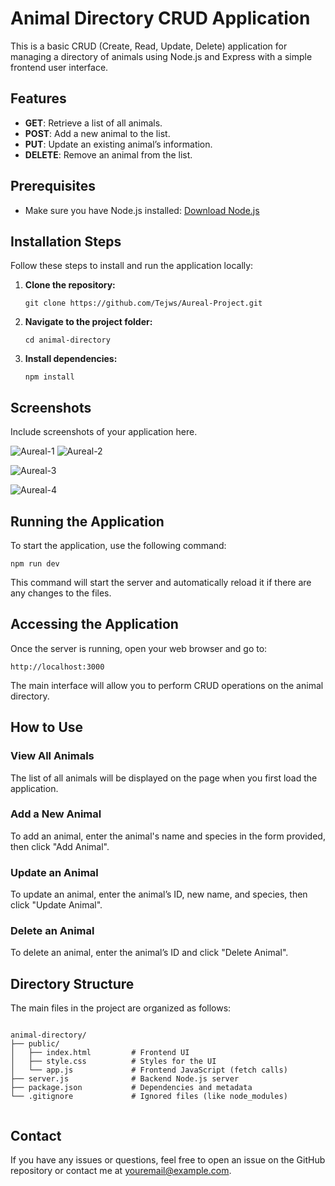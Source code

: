 <!DOCTYPE html>
<html lang="en">
<head>
<meta charset="UTF-8">
<meta name="viewport" content="width=device-width, initial-scale=1.0">

    
</head>
<body>
    <div class="container">
      <h1>Animal Directory CRUD Application</h1>
       <p>This is a basic CRUD (Create, Read, Update, Delete) application for managing a directory of animals using Node.js and Express with a simple frontend user interface.</p>

<h2>Features</h2>
        <ul>
            <li><strong>GET</strong>: Retrieve a list of all animals.</li>
            <li><strong>POST</strong>: Add a new animal to the list.</li>
            <li><strong>PUT</strong>: Update an existing animal’s information.</li>
            <li><strong>DELETE</strong>: Remove an animal from the list.</li>
        </ul>

  <h2>Prerequisites</h2>
        <ul>
            <li>Make sure you have Node.js installed: <a href="https://nodejs.org/en/download/" target="_blank">Download Node.js</a></li>
        </ul>

  <h2>Installation Steps</h2>
        <p>Follow these steps to install and run the application locally:</p>
        <ol>
            <li><strong>Clone the repository:</strong>
                <pre><code>git clone https://github.com/Tejws/Aureal-Project.git</code></pre>
            </li>
            <li><strong>Navigate to the project folder:</strong>
                <pre><code>cd animal-directory</code></pre>
            </li>
            <li><strong>Install dependencies:</strong>
                <pre><code>npm install</code></pre>
            </li>
        </ol>
<h2 id="screenshots">Screenshots</h2>
    <p>Include screenshots of your application here.</p>
    
   ![Aureal-1](https://github.com/user-attachments/assets/9848cd75-8909-4a99-a66f-4c97a9466f8e)
   ![Aureal-2](https://github.com/user-attachments/assets/7fadfca1-ed13-41da-8cc4-b4a65c33334b)

   ![Aureal-3](https://github.com/user-attachments/assets/319ba775-5f0f-480a-af6d-701f269dd1ec)
 
   ![Aureal-4](https://github.com/user-attachments/assets/bd7e3de6-9a6f-4963-a06f-e168399c18a0)
   
   <h2>Running the Application</h2>
        <p>To start the application, use the following command:</p>
        <pre><code>npm run dev</code></pre>
        <p>This command will start the server and automatically reload it if there are any changes to the files.</p>

   <h2>Accessing the Application</h2>
        <p>Once the server is running, open your web browser and go to:</p>
        <pre><code>http://localhost:3000</code></pre>
        <p>The main interface will allow you to perform CRUD operations on the animal directory.</p>

  <h2>How to Use</h2>
        <h3>View All Animals</h3>
        <p>The list of all animals will be displayed on the page when you first load the application.</p>

   <h3>Add a New Animal</h3>
        <p>To add an animal, enter the animal's name and species in the form provided, then click "Add Animal".</p>

   <h3>Update an Animal</h3>
        <p>To update an animal, enter the animal’s ID, new name, and species, then click "Update Animal".</p>

  <h3>Delete an Animal</h3>
        <p>To delete an animal, enter the animal’s ID and click "Delete Animal".</p>
        <h2>Directory Structure</h2>
        <p>The main files in the project are organized as follows:</p>
        <pre><code>
animal-directory/
├── public/
│   ├── index.html         # Frontend UI
│   ├── style.css          # Styles for the UI
│   └── app.js             # Frontend JavaScript (fetch calls)
├── server.js              # Backend Node.js server
├── package.json           # Dependencies and metadata
└── .gitignore             # Ignored files (like node_modules)
        </code></pre>

  <h2>Contact</h2>
        <p>If you have any issues or questions, feel free to open an issue on the GitHub repository or contact me at <a href="mailto:youremail@example.com">youremail@example.com</a>.</p>
    </div>
</body>
</html>
